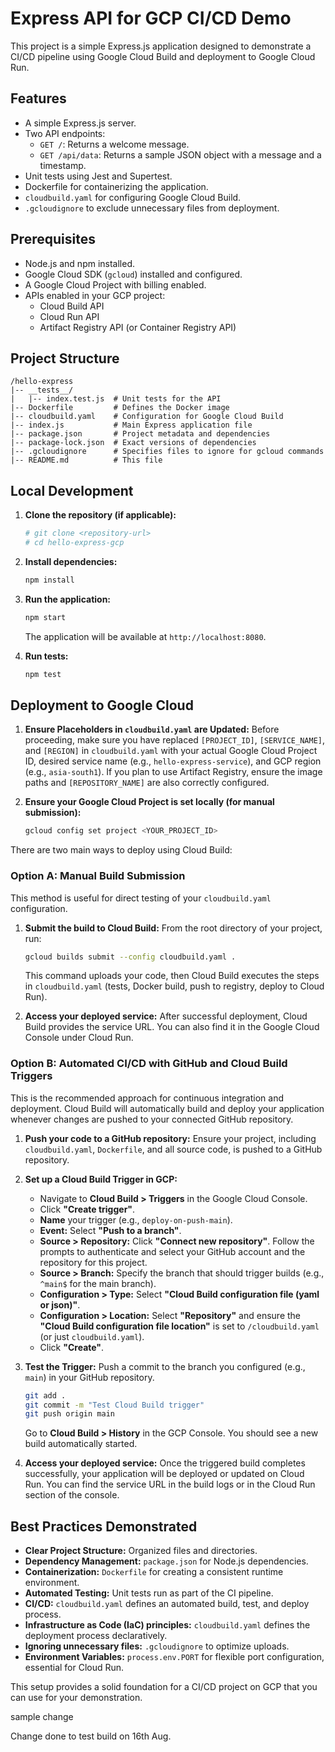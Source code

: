 # Express API for GCP CI/CD Demo

This project is a simple Express.js application designed to demonstrate a CI/CD pipeline using Google Cloud Build and deployment to Google Cloud Run.

## Features

- A simple Express.js server.
- Two API endpoints:
  - `GET /`: Returns a welcome message.
  - `GET /api/data`: Returns a sample JSON object with a message and a timestamp.
- Unit tests using Jest and Supertest.
- Dockerfile for containerizing the application.
- `cloudbuild.yaml` for configuring Google Cloud Build.
- `.gcloudignore` to exclude unnecessary files from deployment.

## Prerequisites

- Node.js and npm installed.
- Google Cloud SDK (`gcloud`) installed and configured.
- A Google Cloud Project with billing enabled.
- APIs enabled in your GCP project:
  - Cloud Build API
  - Cloud Run API
  - Artifact Registry API (or Container Registry API)

## Project Structure

```
/hello-express
|-- __tests__/
|   |-- index.test.js  # Unit tests for the API
|-- Dockerfile         # Defines the Docker image
|-- cloudbuild.yaml    # Configuration for Google Cloud Build
|-- index.js           # Main Express application file
|-- package.json       # Project metadata and dependencies
|-- package-lock.json  # Exact versions of dependencies
|-- .gcloudignore      # Specifies files to ignore for gcloud commands
|-- README.md          # This file
```

## Local Development

1.  **Clone the repository (if applicable):**

    ```bash
    # git clone <repository-url>
    # cd hello-express-gcp
    ```

2.  **Install dependencies:**

    ```bash
    npm install
    ```

3.  **Run the application:**

    ```bash
    npm start
    ```

    The application will be available at `http://localhost:8080`.

4.  **Run tests:**
    ```bash
    npm test
    ```

## Deployment to Google Cloud

1.  **Ensure Placeholders in `cloudbuild.yaml` are Updated:**
    Before proceeding, make sure you have replaced `[PROJECT_ID]`, `[SERVICE_NAME]`, and `[REGION]` in `cloudbuild.yaml` with your actual Google Cloud Project ID, desired service name (e.g., `hello-express-service`), and GCP region (e.g., `asia-south1`). If you plan to use Artifact Registry, ensure the image paths and `[REPOSITORY_NAME]` are also correctly configured.

2.  **Ensure your Google Cloud Project is set locally (for manual submission):**
    ```bash
    gcloud config set project <YOUR_PROJECT_ID>
    ```

There are two main ways to deploy using Cloud Build:

### Option A: Manual Build Submission

This method is useful for direct testing of your `cloudbuild.yaml` configuration.

1.  **Submit the build to Cloud Build:**
    From the root directory of your project, run:

    ```bash
    gcloud builds submit --config cloudbuild.yaml .
    ```

    This command uploads your code, then Cloud Build executes the steps in `cloudbuild.yaml` (tests, Docker build, push to registry, deploy to Cloud Run).

2.  **Access your deployed service:**
    After successful deployment, Cloud Build provides the service URL. You can also find it in the Google Cloud Console under Cloud Run.

### Option B: Automated CI/CD with GitHub and Cloud Build Triggers

This is the recommended approach for continuous integration and deployment. Cloud Build will automatically build and deploy your application whenever changes are pushed to your connected GitHub repository.

1.  **Push your code to a GitHub repository:**
    Ensure your project, including `cloudbuild.yaml`, `Dockerfile`, and all source code, is pushed to a GitHub repository.

2.  **Set up a Cloud Build Trigger in GCP:**

    - Navigate to **Cloud Build > Triggers** in the Google Cloud Console.
    - Click **"Create trigger"**.
    - **Name** your trigger (e.g., `deploy-on-push-main`).
    - **Event:** Select **"Push to a branch"**.
    - **Source > Repository:** Click **"Connect new repository"**. Follow the prompts to authenticate and select your GitHub account and the repository for this project.
    - **Source > Branch:** Specify the branch that should trigger builds (e.g., `^main$` for the main branch).
    - **Configuration > Type:** Select **"Cloud Build configuration file (yaml or json)"**.
    - **Configuration > Location:** Select **"Repository"** and ensure the **"Cloud Build configuration file location"** is set to `/cloudbuild.yaml` (or just `cloudbuild.yaml`).
    - Click **"Create"**.

3.  **Test the Trigger:**
    Push a commit to the branch you configured (e.g., `main`) in your GitHub repository.

    ```bash
    git add .
    git commit -m "Test Cloud Build trigger"
    git push origin main
    ```

    Go to **Cloud Build > History** in the GCP Console. You should see a new build automatically started.

4.  **Access your deployed service:**
    Once the triggered build completes successfully, your application will be deployed or updated on Cloud Run. You can find the service URL in the build logs or in the Cloud Run section of the console.

## Best Practices Demonstrated

- **Clear Project Structure:** Organized files and directories.
- **Dependency Management:** `package.json` for Node.js dependencies.
- **Containerization:** `Dockerfile` for creating a consistent runtime environment.
- **Automated Testing:** Unit tests run as part of the CI pipeline.
- **CI/CD:** `cloudbuild.yaml` defines an automated build, test, and deploy process.
- **Infrastructure as Code (IaC) principles:** `cloudbuild.yaml` defines the deployment process declaratively.
- **Ignoring unnecessary files:** `.gcloudignore` to optimize uploads.
- **Environment Variables:** `process.env.PORT` for flexible port configuration, essential for Cloud Run.

This setup provides a solid foundation for a CI/CD project on GCP that you can use for your demonstration.

sample change

Change done to test build on 16th Aug.

